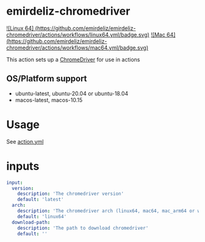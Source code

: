 # emirdeliz-chromedriver

[![Linux 64] (https://github.com/emirdeliz/emirdeliz-chromedriver/actions/workflows/linux64.yml/badge.svg)](https://github.com/emirdeliz/emirdeliz-chromedriver/actions/workflows/linux64.yml)
[![Mac 64] (https://github.com/emirdeliz/emirdeliz-chromedriver/actions/workflows/mac64.yml/badge.svg)](https://github.com/emirdeliz/emirdeliz-chromedriver/actions/workflows/mac64.yml)

This action sets up a [ChromeDriver](https://chromedriver.chromium.org/) for use in actions

## OS/Platform support

- ubuntu-latest, ubuntu-20.04 or ubuntu-18.04
- macos-latest, macos-10.15

# Usage

See [action.yml](action.yml)

# inputs

```yml
input:
  version:
    description: 'The chromedriver version'
    default: 'latest'
  arch:
    description: 'The chromedriver arch (linux64, mac64, mac_arm64 or wind32)'
    default: 'linux64'
  download-path:
    description: 'The path to download chromedriver'
    default: ''
```
